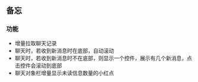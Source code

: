 ## 备忘

### 功能

- 增量拉取聊天记录
- 聊天时，若收到新消息时在底部，自动滚动
- 聊天时，若收到新消息时不在底部，则显示一个控件，展示有几个新消息，点击控件会滚动到底部
- 聊天对象栏增量显示未读信息数量的小红点